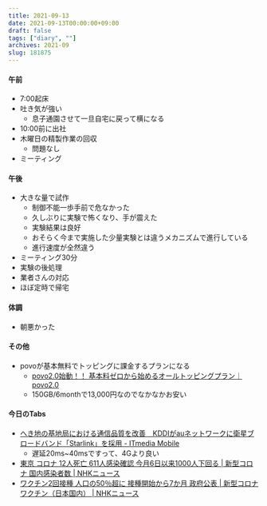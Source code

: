 ```yaml
---
title: 2021-09-13
date: 2021-09-13T00:00:00+09:00
draft: false
tags: ["diary", ""]
archives: 2021-09
slug: 181875
---
```

#### 午前
- 7:00起床
- 吐き気が強い
  - 息子通園させて一旦自宅に戻って横になる
- 10:00前に出社
- 木曜日の精製作業の回収
  - 問題なし
- ミーティング
#### 午後
- 大きな量で試作
  - 制御不能一歩手前で危なかった
  - 久しぶりに実験で怖くなり、手が震えた
  - 実験結果は良好
  - おそらく今まで実施した少量実験とは違うメカニズムで進行している
  - 進行速度が全然違う
- ミーティング30分
- 実験の後処理
- 業者さんの対応
- ほぼ定時で帰宅
#### 体調
- 朝悪かった
#### その他
- povoが基本無料でトッピングに課金するプランになる
  - [povo2.0始動！！ 基本料ゼロから始めるオールトッピングプラン｜povo2.0](https://povo.k-digitallife.com/teaser_top/)
  - 150GB/6monthで13,000円なのでなかなかお安い
#### 今日のTabs
- [へき地の基地局における通信品質を改善　KDDIがauネットワークに衛星ブロードバンド「Starlink」を採用 - ITmedia Mobile](https://www.itmedia.co.jp/mobile/articles/2109/13/news093.html)
  - 遅延20ms~40msですって、4Gより良い
- [東京 コロナ 12人死亡 611人感染確認 今月6日以来1000人下回る | 新型コロナ 国内感染者数 | NHKニュース](https://www3.nhk.or.jp/news/html/20210913/k10013257111000.html)
- [ワクチン2回接種 人口の50％超に 接種開始から7か月 政府公表 | 新型コロナ ワクチン（日本国内） | NHKニュース](https://www3.nhk.or.jp/news/html/20210913/k10013257151000.html)

